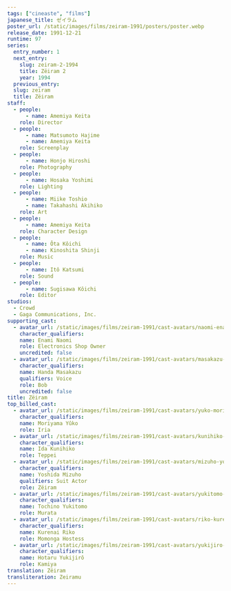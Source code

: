 ```yaml
---
tags: ["cineaste", "films"]
japanese_title: ゼイラム
poster_url: /static/images/films/zeiram-1991/posters/poster.webp
release_date: 1991-12-21
runtime: 97
series:
  entry_number: 1
  next_entry:
    slug: zeiram-2-1994
    title: Zëiram 2
    year: 1994
  previous_entry:
  slug: zeiram
  title: Zëiram
staff:
  - people:
      - name: Amemiya Keita
    role: Director
  - people:
      - name: Matsumoto Hajime
      - name: Amemiya Keita
    role: Screenplay
  - people:
      - name: Honjo Hiroshi
    role: Photography
  - people:
      - name: Hosaka Yoshimi
    role: Lighting
  - people:
      - name: Miike Toshio
      - name: Takahashi Akihiko
    role: Art
  - people:
      - name: Amemiya Keita
    role: Character Design
  - people:
      - name: Ôta Kôichi
      - name: Kinoshita Shinji
    role: Music
  - people:
      - name: Itô Katsumi
    role: Sound
  - people:
      - name: Sugisawa Kôichi
    role: Editor
studios:
  - Crowd
  - Gaga Communications, Inc.
supporting_cast:
  - avatar_url: /static/images/films/zeiram-1991/cast-avatars/naomi-enami-0.webp
    character_qualifiers:
    name: Enami Naomi
    role: Electronics Shop Owner
    uncredited: false
  - avatar_url: /static/images/films/zeiram-1991/cast-avatars/masakazu-honda-0.webp
    character_qualifiers:
    name: Handa Masakazu
    qualifiers: Voice
    role: Bob
    uncredited: false
title: Zëiram
top_billed_cast:
  - avatar_url: /static/images/films/zeiram-1991/cast-avatars/yuko-moriyama-0.webp
    character_qualifiers:
    name: Moriyama Yûko
    role: Iria
  - avatar_url: /static/images/films/zeiram-1991/cast-avatars/kunihiko-ida-0.webp
    character_qualifiers:
    name: Ida Kunihiko
    role: Teppei
  - avatar_url: /static/images/films/zeiram-1991/cast-avatars/mizuho-yoshida-0.webp
    character_qualifiers:
    name: Yoshida Mizuho
    qualifiers: Suit Actor
    role: Zëiram
  - avatar_url: /static/images/films/zeiram-1991/cast-avatars/yukitomo-tochino-0.webp
    character_qualifiers:
    name: Tochino Yukitomo
    role: Murata
  - avatar_url: /static/images/films/zeiram-1991/cast-avatars/riko-kurenai-0.webp
    character_qualifiers:
    name: Kurenai Riko
    role: Momonga Hostess
  - avatar_url: /static/images/films/zeiram-1991/cast-avatars/yukijiro-hotaru-0.webp
    character_qualifiers:
    name: Hotaru Yukijirô
    role: Kamiya
translation: Zëiram
transliteration: Zeiramu
---
```

